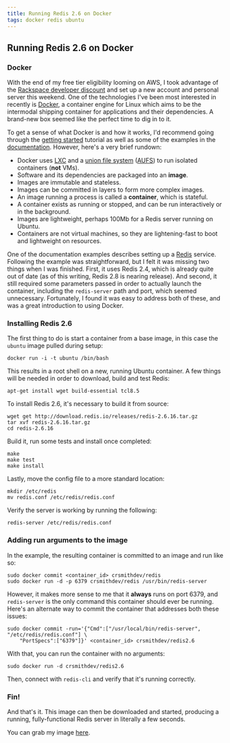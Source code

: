 ```yaml
---
title: Running Redis 2.6 on Docker
tags: docker redis ubuntu
---
```


## Running Redis 2.6 on Docker

### Docker

With the end of my free tier eligibility looming on AWS, I took advantage of the [Rackspace developer discount](http://developer.rackspace.com/devtrial/) and set up a new account and personal server this weekend.  One of the technologies I've been most interested in recently is [Docker](http://www.docker.io), a container engine for Linux which aims to be the intermodal shipping container for applications and their dependencies.  A brand-new box seemed like the perfect time to dig in to it.

To get a sense of what Docker is and how it works, I'd recommend going through the [getting started](http://www.docker.io/gettingstarted/) tutorial as well as some of the examples in the [documentation](http://docs.docker.io/en/latest/).  However, here's a very brief rundown:

- Docker uses [LXC](https://en.wikipedia.org/wiki/LXC) and a [union file system](https://en.wikipedia.org/wiki/Union_filesystem) ([AUFS](https://en.wikipedia.org/wiki/Aufs)) to run isolated containers (**not** VMs).
- Software and its dependencies are packaged into an **image**.
- Images are immutable and stateless.
- Images can be committed in layers to form more complex images.
- An image running a process is called a **container**, which is stateful.
- A container exists as running or stopped, and can be run interactively or in the background.
- Images are lightweight, perhaps 100Mb for a Redis server running on Ubuntu.
- Containers are not virtual machines, so they are lightening-fast to boot and lightweight on resources.

One of the documentation examples describes setting up a [Redis](http://redis.io) service.  Following the example was straightforward, but I felt it was missing two things when I was finished.  First, it uses Redis 2.4, which is already quite out of date (as of this writing, Redis 2.8 is nearing release).  And second, it still required some parameters passed in order to actually launch the container, including the `redis-server` path and port, which seemed unnecessary.  Fortunately, I found it was easy to address both of these, and was a great introduction to using Docker. 


### Installing Redis 2.6

The first thing to do is start a container from a base image, in this case the `ubuntu` image pulled during setup:

    docker run -i -t ubuntu /bin/bash

This results in a root shell on a new, running Ubuntu container.  A few things will be needed in order to download, build and test Redis:

    apt-get install wget build-essential tcl8.5

To install Redis 2.6, it's necessary to build it from source: 

    wget get http://download.redis.io/releases/redis-2.6.16.tar.gz
    tar xvf redis-2.6.16.tar.gz
    cd redis-2.6.16

Build it, run some tests and install once completed:

    make
    make test
    make install

Lastly, move the config file to a more standard location:

    mkdir /etc/redis
    mv redis.conf /etc/redis/redis.conf

Verify the server is working by running the following:

    redis-server /etc/redis/redis.conf


### Adding run arguments to the image

In the example, the resulting container is committed to an image and run like so:

    sudo docker commit <container_id> crsmithdev/redis
    sudo docker run -d -p 6379 crsmithdev/redis /usr/bin/redis-server

However, it makes more sense to me that it **always** runs on port 6379, and `redis-server` is the only command this container should ever be running.  Here's an alternate way to commit the container that addresses both these issues:

    sudo docker commit -run='{"Cmd":["/usr/local/bin/redis-server", "/etc/redis/redis.conf"] \
        "PortSpecs":["6379"]}' <container_id> crsmithdev/redis2.6

With that, you can run the container with no arguments:

    sudo docker run -d crsmithdev/redis2.6

Then, connect with `redis-cli` and verify that it's running correctly.

### Fin!

And that's it.  This image can then be downloaded and started, producing a running, fully-functional Redis server in literally a few seconds.

You can grab my image [here](https://index.docker.io/u/crsmithdev/redis2.6/).
